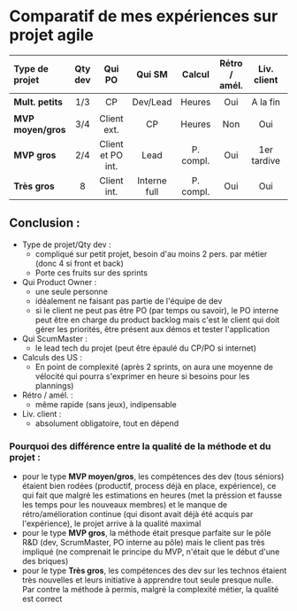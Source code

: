 Comparatif de mes expériences sur projet agile
==============================================

| Type de projet     | Qty dev | Qui PO | Qui SM       | Calcul | Rétro / amél. | Liv. client | Compl. métier | QA méth.            | QA projet | 
| :---               | :---:   |  :---: | :---:        | :---:        |  :---:        | :---:       | :---: | :---:               | :---: |
| __Mult. petits__   | 1/3     | CP     | Dev/Lead | Heures       | Oui           | A la fin    | Faible | :star:              | :star:   |
| __MVP moyen/gros__ | 3/4     | Client ext. | CP           | Heures       | Non           | Oui         | Forte | :star::star:        | :star::star::star: |
| __MVP gros__ | 2/4     | Client et PO int. | Lead           | P. compl.       | Oui           | 1er tardive        | Forte | :star::star:        | :star::star::star: |
| __Très gros__      | 8       | Client int. | Interne full | P. compl.   | Oui           | Oui         | Très forte | :star: :star::star: | :star: :star: | 

Conclusion :
------------
* Type de projet/Qty dev : 
  * compliqué sur petit projet, besoin d'au moins 2 pers. par métier (donc 4 si front et back)
  * Porte ces fruits sur des sprints 
* Qui Product Owner :
  * une seule personne 
  * idéalement ne faisant pas partie de l'équipe de dev
  * si le client ne peut pas être PO (par temps ou savoir), le PO interne peut être en charge du product backlog mais c'est le client qui doit gérer les priorités, être présent aux démos et tester l'application
* Qui ScumMaster :
  * le lead tech du projet (peut être épaulé du CP/PO si internet)
* Calculs des US :
  * En point de complexité (après 2 sprints, on aura une moyenne de vélocité qui pourra s'exprimer en heure si besoins pour les plannings)
* Rétro / amél. :
  * même rapide (sans jeux), indipensable
* Liv. client :
  * absolument obligatoire, tout en dépend

### Pourquoi des différence entre la qualité de la méthode et du projet :
* pour le type __MVP moyen/gros__, les compétences des dev (tous séniors) étaient bien rodées (productif, process déjà en place, expérience), ce qui fait que malgré les estimations en heures (met la préssion et fausse les temps pour les nouveaux membres) et le manque de rétro/amélioration continue (qui disont avait déjà été acquis par l'expérience), le projet arrive à la qualité maximal
* pour le type __MVP gros__, la méthode était presque parfaite sur le pôle R&D (dev, ScrumMaster, PO interne au pôle) mais le client pas très impliqué (ne comprenait le principe du MVP, n'était que le début d'une des briques)
* pour le type __Très gros__, les compétences des dev sur les technos étaient très nouvelles et leurs initiative à apprendre tout seule presque nulle. Par contre la méthode à permis, malgré la complexité métier, la qualité est correct
